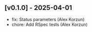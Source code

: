## [v0.1.0] - 2025-04-01
- fix: Status parameters (Alex Korzun)
- chore: Add RSpec tests (Alex Korzun)


